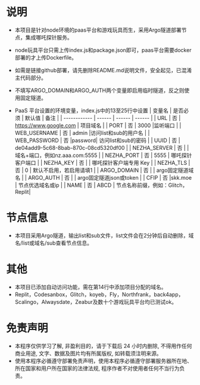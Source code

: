 # 说明
* 本项目是针对node环境的paas平台和游戏玩具而生，采用Argo隧道部署节点，集成哪吒探针服务。
* node玩具平台只需上传index.js和package.json即可，paas平台需要docker部署的才上传Dockerfile。
* 如需是链接github部署，请先删除README.md说明文件，安全起见，已混淆主代码部分。
* 不填写ARGO_DOMAIN和ARGO_AUTH两个变量即启用临时隧道，反之则使用固定隧道。

* PaaS 平台设置的环境变量，index.js中的13至25行中设置
  | 变量名        | 是否必须 | 默认值 | 备注 |
  | ------------ | ------ | ------ | ------ |
  | URL          | 否 | https://www.google.com     | 项目域名    |
  | PORT         | 否 |  3000  |监听端口                         |
  | WEB_USERNAME | 否 |  admin |访问list和sub的用户名             |
  | WEB_PASSWORD | 否 |password| 访问list和sub的密码              |
  | UUID         | 否 | de04add9-5c68-8bab-870c-08cd5320df00     |
  | NEZHA_SERVER | 否 |        | 域名+端口，例如nz.aaa.com:5555   |
  | NEZHA_PORT   | 否 |  5555  | 哪吒探针客户端口                 |
  | NEZHA_KEY    | 否 |        | 哪吒探针客户端专用 Key           | 
  | NEZHA_TLS    | 否 |    0   | 默认不启用，若启用请填1           |
  | ARGO_DOMAIN  | 否 |        | argo固定隧道域名                 |
  | ARGO_AUTH    | 否 |        | argo固定隧道json或token          |
  | CFIP         | 否 |skk.moe | 节点优选域名或ip                 |
  | NAME         | 否 |  ABCD  | 节点名称前缀，例如：Glitch，Replit| 

# 节点信息
* 本项目采用Argo隧道，输出list和sub文件，list文件会在2分钟后自动删除，域名/list或域名/sub查看节点信息。

# 其他
* 本项目已添加自动访问功能，需在第14行中添加项目分配的域名。
* Replit，Codesanbox，Glitch，koyeb，Fly，Northfrank，back4app，Scalingo，Alwaysdate，Zeabur及数十个游戏玩具平台均已测试ok。
  
# 免责声明
* 本程序仅供学习了解, 非盈利目的，请于下载后 24 小时内删除, 不得用作任何商业用途, 文字、数据及图片均有所属版权, 如转载须注明来源。
* 使用本程序必循遵守部署免责声明，使用本程序必循遵守部署服务器所在地、所在国家和用户所在国家的法律法规, 程序作者不对使用者任何不当行为负责。
